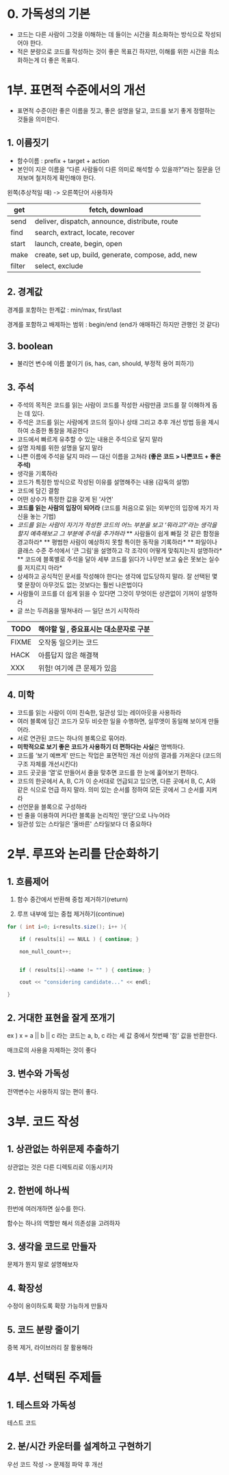 # 0. 가독성의 기본

- 코드는 다른 사람이 그것을 이해하는 데 들이는 시간을 최소화하는 방식으로 작성되어야 한다.
- 적은 분량으로 코드를 작성하는 것이 좋은 목표긴 하지만, 이해를 위한 시간을 최소화하는게 더 좋은 목표다.



# 1부. 표면적 수준에서의 개선

- 표면적 수준이란 좋은 이름을 짓고, 좋은 설명을 달고, 코드를 보기 좋게 정렬하는 것들을 의미한다.

  

## 1. 이름짓기

- 함수이름 : prefix + target + action
- 본인이 지은 이름을 “다른 사람들이 다른 의미로 해석할 수 있을까?”라는 질문을 던져보며 철저하게 확인해야 한다.

왼쪽(추상적일 때) -> 오른쪽단어 사용하자

| get    | fetch, download                                    |
| ------ | -------------------------------------------------- |
| send   | deliver, dispatch, announce, distribute, route     |
| find   | search, extract, locate, recover                   |
| start  | launch, create, begin, open                        |
| make   | create, set up, build, generate, compose, add, new |
| filter | select, exclude                                    |



## 2. 경계값

경계를 포함하는 한계값 : min/max, first/last

경계를 포함하고 배제하는 범위 : begin/end (end가 애매하긴 하지만 관행인 것 같다)



## 3. boolean

- 불리언 변수에 이름 붙이기 (is, has, can, should, 부정적 용어 피하기)

  

## 3. 주석

- 주석의 목적은 코드를 읽는 사람이 코드를 작성한 사람만큼 코드를 잘 이해하게 돕는 데 있다.
- 주석은 코드를 읽는 사람에게 코드의 질이나 상태 그리고 추후 개선 방법 등을 제시하여 소중한 통찰을 제공한다
- 코드에서 빠르게 유추할 수 있는 내용은 주석으로 달지 말라
- 설명 자체를 위한 설명을 달지 말라
- 나쁜 이름에 주석을 달지 마라 — 대신 이름을 고쳐라 **(좋은 코드 > 나쁜코드 + 좋은 주석)**
- 생각을 기록하라
- 코드가 특정한 방식으로 작성된 이유를 설명해주는 내용 (감독의 설명)
- 코드에 담긴 결함
- 어떤 상수가 특정한 값을 갖게 된 ‘사연'
- **코드를 읽는 사람의 입장이 되어라** (코드를 처음으로 읽는 외부인의 입장에 자기 자신을 놓는 기법)
- *코드를 읽는 사람이 자기가 작성한 코드의 어느 부분을 보고 ‘뭐라고?’라는 생각을 할지 예측해보고 그 부분에 주석을 추가하라*
  ** 사람들이 쉽게 빠질 것 같은 함정을 경고하라*
  ** 평범한 사람이 예상하지 못할 특이한 동작을 기록하라*
  ** 파일이나 클래스 수준 주석에서 ‘큰 그림'을 설명하고 각 조각이 어떻게 맞춰지는지 설명하라*
  ** 코드에 블록별로 주석을 달아 세부 코드를 읽다가 나무만 보고 숲은 못보는 실수를 저지르지 마라*
- 상세하고 공식적인 문서를 작성해야 한다는 생각에 압도당하지 말라. 잘 선택된 몇몇 문장이 아무것도 없는 것보다는 훨씬 나은법이다
- 사람들이 코드를 더 쉽게 읽을 수 있다면 그것이 무엇이든 상관없이 기꺼이 설명하라
- 글 쓰는 두려움을 떨쳐내라 — 일단 쓰기 시작하라

| TODO  | 해야할 일 , 중요표시는 대소문자로 구분 |
| ----- | -------------------------------------- |
| FIXME | 오작동 일으키는 코드                   |
| HACK  | 아름답지 않은 해결책                   |
| XXX   | 위험! 여기에 큰 문제가 있음            |



## 4. 미학

- 코드를 읽는 사람이 이미 친숙한, 일관성 있는 레이아웃을 사용하라
- 여러 블록에 담긴 코드가 모두 비슷한 일을 수행하면, 실루엣이 동일해 보이게 만들어라.
- 서로 연관된 코드는 하나의 블록으로 묶어라.
- **미학적으로 보기 좋은 코드가 사용하기 더 편하다는 사실**은 명백하다.
- 코드를 ‘보기 예쁘게' 만드는 작업은 표면적인 개선 이상의 결과를 가져온다 (코드의 구조 자체를 개선시킨다)
- 코드 곳곳을 ‘열’로 만들어서 줄을 맞추면 코드를 한 눈에 훑어보기 편하다.
- 코드의 한곳에서 A, B, C가 이 순서대로 언급되고 있으면, 다른 곳에서 B, C, A와 같은 식으로 언급 하지 말라. 의미 있는 순서를 정하여 모든 곳에서 그 순서를 지켜라
- 선언문을 블록으로 구성하라
- 빈 줄을 이용하여 커다란 블록을 논리적인 ‘문단'으로 나누어라
- 일관성 있는 스타일은 ‘올바른' 스타일보다 더 중요하다



# 2부. 루프와 논리를 단순화하기



## 1. 흐름제어

1. 함수 중간에서 반환해 중첩 제거하기(return)

2. 루프 내부에 있는 중첩 제거하기(continue)

```java
for ( int i=0; i<results.size(); i++ ){

    if ( results[i] == NULL ) { continue; }

    non_null_count++;


    if ( results[i]->name != "" ) { continue; }

    cout << "considering candidate..." << endl;

}
```



## 2. 거대한 표현을 잘게 쪼개기

ex ) x = a || b || c 라는 코드는 a, b, c 라는 세 값 중에서 첫번째 '참' 값을 반환한다.

매크로의 사용을 자제하는 것이 좋다



## 3. 변수와 가독성

전역변수는 사용하지 않는 편이 좋다.



# 3부. 코드 작성



## 1. 상관없는 하위문제 추출하기

상관없는 것은 다른 디렉토리로 이동시키자



## 2. 한번에 하나씩

한번에 여러개하면 실수를 한다.

함수는 하나의 역할만 해서 의존성을 고려하자



## 3. 생각을 코드로 만들자

문제가 뭔지 말로 설명해보자 



## 4. 확장성

수정이 용이하도록 확장 가능하게 만들자



## 5. 코드 분량 줄이기

중복 제거, 라이브러리 잘 활용해라



# 4부. 선택된 주제들



## 1. 테스트와 가독성

테스트 코드



## 2. 분/시간 카운터를 설계하고 구현하기

우선 코드 작성 -> 문제점 파악 후 개선